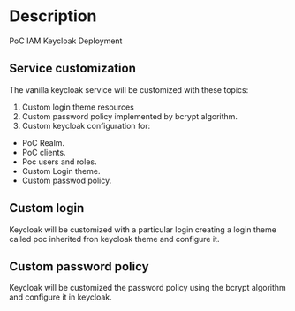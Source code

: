 # Description

PoC IAM Keycloak Deployment

## Service customization

The vanilla keycloak service will be customized with these topics:
1. Custom login theme resources
2. Custom password policy implemented by bcrypt algorithm.
3. Custom keycloak configuration for: 
 - PoC Realm.
 - PoC clients.
 - Poc users and roles.
 - Custom Login theme.
 - Custom passwod policy.

 ## Custom login

 Keycloak will be customized with a particular login creating a login theme called poc inherited fron keycloak theme and configure it.

 ## Custom password policy

 Keycloak will be customized the password policy using the bcrypt algorithm and configure it in keycloak.
